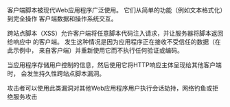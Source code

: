 客户端脚本被现代Web应用程序广泛使用。 它们从简单的功能（例如文本格式化）到完全操作
客户端数据和操作系统交互。



跨站点脚本（XSS）允许客户端将任意脚本代码注入请求，并让服务器将脚本返回给响应中
的客户端。 发生这种情况是因为应用程序正在接收不受信任的数据（在此示例中，
来自客户端）并重新使用它而不执行任何验证或编码。



当应用程序存储用户控制的信息，然后使用它将HTTP响应主体呈现给其他客户端时，
会发生持久性跨站点脚本漏洞。



攻击者可以使用此类漏洞对其他Web应用程序用户执行会话劫持，网络钓鱼或拒绝服务攻击